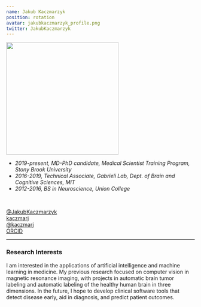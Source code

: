 ```yaml
---
name: Jakub Kaczmarzyk
position: rotation
avatar: jakubkaczmarzyk_profile.png
twitter: JakubKaczmarzyk
---
```


<img width="300" src="{{site.baseurl}}/images/people/{{page.avatar}}" data-action="zoom">
<br>

- _2019-present, MD-PhD candidate, Medical Scientist Training Program, Stony Brook University_ <br>
- _2016-2019, Technical Associate, Gabrieli Lab, Dept. of Brain and Cognitive Sciences, MIT_ <br>
- _2012-2016, BS in Neuroscience, Union College_ <br>
<br>

<!-- <a href="mailto:username@cshl.edu"><i class="fa fa-envelope-o"></i> username@cshl.edu</a><br> -->
<a href="https://twitter.com/jakubkaczmarzyk"><i class="fa fa-twitter"></i> @JakubKaczmarzyk </a><br>
<a href="https://www.linkedin.com/in/kaczmarj"><i class="fa fa-linkedin-square"></i> kaczmarj </a><br>
<a href="https://github.com/kaczmarj"><i class="fa fa-github"></i> @kaczmarj </a><br>
<a href="https://orcid.org/0000-0002-5544-7577"><i class="fab fa-orcid"></i> ORCID </a><br>

<hr>

### Research Interests

I am interested in the applications of artificial intelligence and machine learning in medicine. My previous research focused on computer vision in magnetic resonance imaging, with projects in automatic brain tumor labeling and automatic labeling of the healthy human brain in three dimensions. In the future, I hope to develop clinical software tools that detect disease early, aid in diagnosis, and predict patient outcomes.
<br>
<br>
<br>

&nbsp;
&nbsp;
&nbsp;
&nbsp;
&nbsp;
&nbsp;
&nbsp;
&nbsp;
&nbsp;
&nbsp;
&nbsp;
&nbsp;
&nbsp;
&nbsp;
&nbsp;
&nbsp;
&nbsp;
&nbsp;
&nbsp;
&nbsp;
&nbsp;
&nbsp;
&nbsp;
&nbsp;

